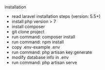 installation
* read laravel installation steps (version: 5.5+)
* install php version > 7
* install composer
* git clone project
* run command: composer install
* run command: npm install
* copy .env-example .env
* run command: php artisan key:generate
* modify database info in .env
* run command: php artisan serve
